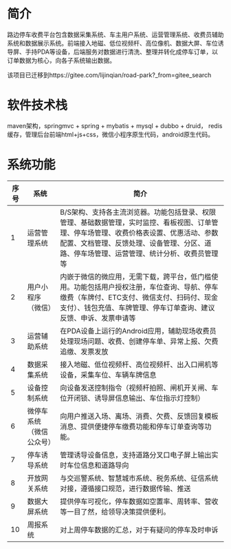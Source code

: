 # 简介
路边停车收费平台包含数据采集系统、车主用户系统、运营管理系统、收费员辅助系统和数据展示系统。前端接入地磁、低位视频杆、高位像机、数据大屏、车位诱导屏、手持PDA等设备，后端服务对数据进行清洗、整理并转化成停车订单，以订单数据为核心，向各子系统输出数据。


该项目已迁移到https://gitee.com/lijinqian/road-park?_from=gitee_search

# 软件技术栈
maven架构，springmvc + spring + mybatis + mysql + dubbo + druid， redis缓存，管理后台前端html+js+css，微信小程序原生代码，android原生代码。

# 系统功能
| 序号  | 系统  | 简介  |
|---|---|---|
| 1  |  运营管理系统 | B/S架构、支持各主流浏览器。功能包括登录、权限管理、基础数据管理，实时监控、看板视图、订单管理、停车场管理、收费价格表设置、优惠活动、参数配置、文档管理、反馈处理、设备管理、分区、道路、停车场管理、运营管理、统计分析、收费员管理等  |
| 2  |  用户小程序（微信） | 内嵌于微信的微应用，无需下载，跨平台，低门槛使用。功能包括用户授权注册，车位查询、导航、停车缴费（车牌付、ETC支付、微信支付、扫码付、现金支付）、钱包充值、车牌管理、停车订单查询、建议反馈、申诉、发票申请等  |
|  3 | 运营辅助系统  |  在PDA设备上运行的Android应用，辅助现场收费员处理现场问题、收费、创建停车单、异常上报、欠费追缴、发票发放 |
|  4 |  数据采集系统 | 接入地磁、低位视频杆、高位视频杆、出入口闸机等设备，采集车位、车辆车牌信息  |
|  5 |  设备控制系统 | 向设备发送控制指令（视频杆拍照、闸机开关闸、车位开闭锁、诱导屏信息输出、车位指示灯控制） |
|  6 |  微停车系统（微信公众号） | 向用户推送入场、离场、消费、欠费、反馈回复模板消息、提供便捷停车缴费功能和停车订单查询等功能。  |
|  7 |  停车诱导系统 | 管理诱导设备信息，支持道路分叉口电子屏上输出实时车位信息和道路导向  |
|  8 |  开放网关系统 | 与交巡警系统、智慧城市系统、税务系统、征信系统对接，遵循接口规范，进行数据传输、推送  |
|  9 |  数据大屏系统 | 提供停车可视化，停车数据如空置率、周转率、营收等一目了然，给领导决策提供便利。  |
|  10 |  周报系统 | 对上周停车数据的汇总，对于有疑问的停车及时申诉  |
